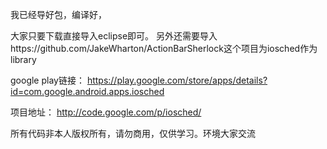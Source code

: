 我已经导好包，编译好，

大家只要下载直接导入eclipse即可。
另外还需要导入https://github.com/JakeWharton/ActionBarSherlock这个项目为iosched作为library


google play链接：
https://play.google.com/store/apps/details?id=com.google.android.apps.iosched

项目地址：
http://code.google.com/p/iosched/


所有代码非本人版权所有，请勿商用，仅供学习。环境大家交流






